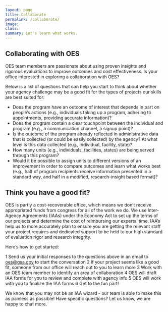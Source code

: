 ```yaml
---
layout: page
title: Collaborate
permalink: /collaborate/
image:
class:
summary: Let's learn what works.
---
```

## Collaborating with OES

OES team members are passionate about using proven insights and rigorous evaluations to improve outcomes and cost effectiveness. Is your office interested in exploring a collaboration with OES?

Below is a list of questions that can help you start to think about whether your agency challenge may be a good fit for the types of projects our skills are best suited for:

 - Does the program have an outcome of interest that depends in part on people’s actions (e.g., individuals taking up a program, adhering to appointments, providing accurate information)?
 - Does the program contain a clear touchpoint between the individual and program (e.g., a communication channel, a signup point)?
 - Is the outcome of the program already reflected in administrative data that is collected (or could be easily collected) by the agency? At what level is this data collected (e.g., individual, facility, state)?
 - How many units (e.g., individuals, facilities, states) are being served through this program? 
 - Would it be possible to assign units to different versions of an improvement in order to compare outcomes and learn what works best (e.g., half of program recipients receive information presented in a standard way, and half in a modified, research-insight based format)?

## Think you have a good fit?

OES is partly a cost-recoverable office, which means we don’t receive appropriated funds from congress for all of the work we do. We use Inter-Agency Agreements (IAAs) under the Economy Act to set up the terms of our projects and determine the cost of reimbursing our experts’ time.  IAA’s help us to more accurately plan to ensure you  are getting the relevant staff your project requires and dedicated support to be held to our high standard of evaluation rigor and research integrity.

Here’s how to get started:

 1 Send us your initial responses to the questions above  in an email to oes@gsa.gov to start the conversation
 2 If your project seems like a good fit, someone from our office will reach out to you to learn more
 3 Work with an OES team member to identify an area of collaboration
 4 OES will draft IAA forms for you to review and complete with agency info
 5 OES will work with you to finalize the IAA forms
 6 Get to the fun part!

We know that you may not be an IAA wizard - our team is able to make this as painless as possible! Have specific questions? Let us know, we are happy to chat more.

